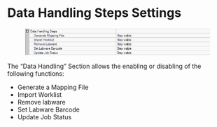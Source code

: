 # Data Handling Steps Settings

<figure><img src="../../.gitbook/assets/image (9) (1) (1) (1) (1) (1).png" alt=""><figcaption></figcaption></figure>

The “Data Handling” Section allows the enabling or disabling of the following functions:

* Generate a Mapping File
* Import Worklist
* Remove labware
* Set Labware Barcode
* Update Job Status
